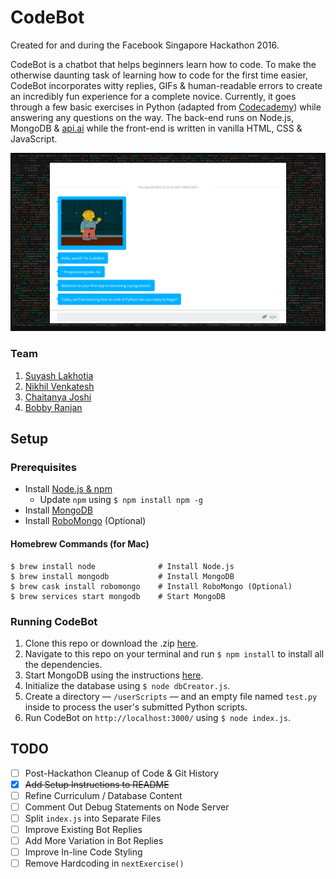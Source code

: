 # CodeBot

Created for and during the Facebook Singapore Hackathon 2016.

CodeBot is a chatbot that helps beginners learn how to code. To make the otherwise daunting task of learning how to code for the first time easier, CodeBot incorporates witty replies, GIFs &amp; human-readable errors to create an incredibly fun experience for a complete novice. Currently, it goes through a few basic exercises in Python (adapted from [Codecademy](https://www.codecademy.com/learn/python)) while answering any questions on the way. The back-end runs on Node.js, MongoDB & [api.ai](https://api.ai) while the front-end is written in vanilla HTML, CSS & JavaScript.

![Screenshot of CodeBot](/z-Screenshots/1.png)

### Team

1. [Suyash Lakhotia](https://github.com/SuyashLakhotia)
2. [Nikhil Venkatesh](https://github.com/nikv96)
3. [Chaitanya Joshi](https://github.com/chaitjo)
4. [Bobby Ranjan](https://github.com/bbbranjan)

## Setup

### Prerequisites

- Install [Node.js & npm](https://nodejs.org/en/download/)
	- Update `npm` using `$ npm install npm -g`
- Install [MongoDB](https://docs.mongodb.com/master/installation/)
- Install [RoboMongo](https://robomongo.org/download) (Optional)

#### Homebrew Commands (for Mac)

```
$ brew install node              # Install Node.js
$ brew install mongodb           # Install MongoDB
$ brew cask install robomongo    # Install RoboMongo (Optional)
$ brew services start mongodb    # Start MongoDB
```

### Running CodeBot

1. Clone this repo or download the .zip [here](https://github.com/SuyashLakhotia/CodeBot/archive/master.zip).
2. Navigate to this repo on your terminal and run `$ npm install` to install all the dependencies.
3. Start MongoDB using the instructions [here](https://docs.mongodb.com/manual/installation/).
4. Initialize the database using `$ node dbCreator.js`.
5. Create a directory &mdash; `/userScripts` &mdash; and an empty file named `test.py` inside to process the user's submitted Python scripts.
6. Run CodeBot on `http://localhost:3000/` using `$ node index.js`.

## TODO

- [ ] Post-Hackathon Cleanup of Code & Git History
- [x] ~~Add Setup Instructions to README~~
- [ ] Refine Curriculum / Database Content
- [ ] Comment Out Debug Statements on Node Server
- [ ] Split `index.js` into Separate Files
- [ ] Improve Existing Bot Replies
- [ ] Add More Variation in Bot Replies
- [ ] Improve In-line Code Styling
- [ ] Remove Hardcoding in `nextExercise()`
